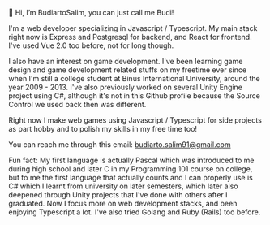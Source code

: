 👋 Hi, I’m BudiartoSalim, you can just call me Budi!

I'm a web developer specializing in Javascript / Typescript. My main stack right now is Express and Postgresql for backend, and React for frontend. I've used Vue 2.0 too before, not for long though.

I also have an interest on game development. I've been learning game design and game development related stuffs on my freetime ever since when I'm still a college student at Binus International University, around the year 2009 - 2013. I've also previously worked on several Unity Engine project using C#, although it's not in this Github profile because the Source Control we used back then was different.

Right now I make web games using Javascript / Typescript for side projects as part hobby and to polish my skills in my free time too!

You can reach me through this email: budiarto.salim91@gmail.com

Fun fact: My first language is actually Pascal which was introduced to me during high school and later C in my Programming 101 course on college, but to me the first language that actually counts and I can properly use is C# which I learnt from university on later semesters, which later also deepened through Unity projects that I've done with others after I graduated. Now I focus more on web development stacks, and been enjoying Typescript a lot. I've also tried Golang and Ruby (Rails) too before.

<!---
BudiartoSalim/BudiartoSalim is a ✨ special ✨ repository because its `README.md` (this file) appears on your GitHub profile.
You can click the Preview link to take a look at your changes.
--->
